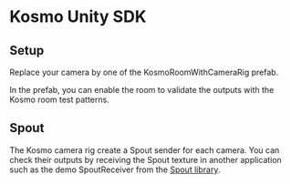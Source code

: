 # Kosmo Unity SDK 

## Setup

Replace your camera by one of the KosmoRoomWithCameraRig prefab.

In the prefab, you can enable the room to validate the outputs with the Kosmo room test patterns.

## Spout

The Kosmo camera rig create a Spout sender for each camera. You can check their outputs by receiving the Spout texture in another application such as the demo SpoutReceiver from the [Spout library](https://spout.zeal.co/).